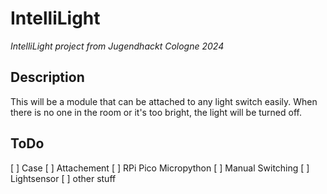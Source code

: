 # IntelliLight
*IntelliLight project from Jugendhackt Cologne 2024*


## Description
This will be a module that can be attached to any light switch easily. When there is no one in the room or it's too bright, the light will be turned off.

## ToDo
[ ] Case
  [ ] Attachement
[ ] RPi Pico Micropython
[ ] Manual Switching
[ ] Lightsensor
[ ] other stuff
